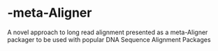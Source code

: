 # -meta-Aligner
A novel approach to long read alignment presented as a meta-Aligner packager to be used with popular DNA Sequence Alignment Packages
